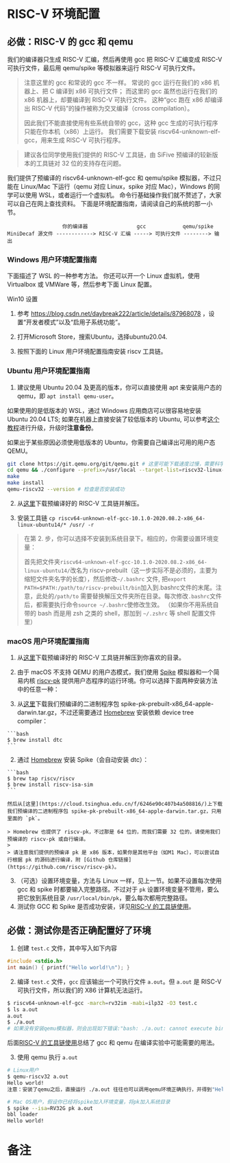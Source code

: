 # RISC-V 环境配置

## 必做：RISC-V 的 gcc 和 qemu

我们的编译器只生成 RISC-V 汇编，然后再使用 gcc 把 RISC-V 汇编变成 RISC-V 可执行文件，最后用 qemu/spike 等模拟器来运行 RISC-V 可执行文件。
> 注意这里的 gcc 和常说的 gcc 不一样。
> 常说的 gcc 运行在我们的 x86 机器上、把 C 编译到 x86 可执行文件；
> 而这里的 gcc 虽然也运行在我们的 x86 机器上，却要编译到 RISC-V 可执行文件。
> 这种“gcc 跑在 x86 却编译出 RISC-V 代码”的操作被称为交叉编译（cross compilation）。
>
> 因此我们不能直接使用有些系统自带的 gcc，这种 gcc 生成的可执行程序只能在你本机（x86）上运行。
> 我们需要下载安装 riscv64-unknown-elf-gcc，用来生成 RISC-V 可执行程序。

> 建议各位同学使用我们提供的 RISC-V 工具链，由 SiFive 预编译的较新版本的工具链对 32 位的支持存在问题。

我们提供了预编译的 riscv64-unknown-elf-gcc 和 qemu/spike 模拟器，不过只能在 Linux/Mac 下运行（qemu 对应 Linux，spike 对应 Mac），Windows 的同学可以使用 WSL，或者运行一个虚拟机。
命令行基础操作我们就不赘述了，大家可以自己在网上查找资料。
下面是环境配置指南，请阅读自己的系统的那一小节。

```
                  你的编译器                gcc            qemu/spike
MiniDecaf 源文件 ------------> RISC-V 汇编 -----> 可执行文件 --------> 输出
```

### Windows 用户环境配置指南
下面描述了 WSL 的一种参考方法。
你还可以开一个 Linux 虚拟机，使用 Virtualbox 或 VMWare 等，然后参考下面 Linux 配置。

Win10 设置
1. 参考 https://blog.csdn.net/daybreak222/article/details/87968078 ，设置“开发者模式”以及“启用子系统功能”。

2. 打开Microsoft Store，搜索Ubuntu，选择ubuntu20.04.

3. 按照下面的 Linux 用户环境配置指南安装 riscv 工具链。

### Ubuntu 用户环境配置指南

1. 建议使用 Ubuntu 20.04 及更高的版本，你可以直接使用 apt 来安装用户态的 qemu，即 `apt install qemu-user`。

如果使用的是低版本的 WSL，通过 Windows 应用商店可以很容易地安装 Ubuntu 20.04 LTS;
如果在机器上直接安装了较低版本的 Ubuntu, 可以参考[这个教程](https://www.cyberciti.biz/faq/upgrade-ubuntu-18-04-to-20-04-lts-using-command-line/)进行升级，升级时**注意备份**。

如果出于某些原因必须使用低版本的 Ubuntu，你需要自己编译出可用的用户态 QEMU。
```bash
git clone https://git.qemu.org/git/qemu.git # 这里可能下载速度过慢，需要科学上网
cd qemu && ./configure --prefix=/usr/local --target-list=riscv32-linux-user
make
make install
qemu-riscv32 --version # 检查是否安装成功
```

2. 从[这里](https://static.dev.sifive.com/dev-tools/freedom-tools/v2020.08/riscv64-unknown-elf-gcc-10.1.0-2020.08.2-x86_64-linux-ubuntu14.tar.gz)下载预编译好的 RISC-V 工具链并解压。

3. 安装工具链 `cp riscv64-unknown-elf-gcc-10.1.0-2020.08.2-x86_64-linux-ubuntu14/* /usr/ -r`

> 在第 2. 步，你可以选择不安装到系统目录下。相应的，你需要设置环境变量：
>
> 首先把文件夹`riscv64-unknown-elf-gcc-10.1.0-2020.08.2-x86_64-linux-ubuntu14/`改名为 riscv-prebuilt（这一步实际不是必须的，主要为缩短文件夹名字的长度），然后修改`~/.bashrc` 文件, 把`export PATH=$PATH:/path/to/riscv-prebuilt/bin`加入到.bashrc文件的末尾。注意，此处的`/path/to` 需要替换解压文件夹所在目录。每次修改`.bashrc`文件后，都需要执行命令`source ~/.bashrc`使修改生效。
> （如果你不用系统自带的 bash 而是用 zsh 之类的 shell，那加到 `~/.zshrc` 等 shell 配置文件里）

### macOS 用户环境配置指南

1. 从[这里](https://static.dev.sifive.com/dev-tools/riscv64-unknown-elf-gcc-8.3.0-2020.04.0-x86_64-apple-darwin.tar.gz)下载预编译好的 RISC-V 工具链并解压到你喜欢的目录。
2. 由于 macOS 不支持 QEMU 的用户态模式，我们使用 [Spike](https://github.com/riscv/riscv-isa-sim) 模拟器和一个简易内核 [riscv-pk](https://github.com/riscv/riscv-pk) 提供用户态程序的运行环境。你可以选择下面两种安装方法中的任意一种：

  1. 从[这里](https://cloud.tsinghua.edu.cn/f/6246e90c407b4a508816/)下载我们预编译的二进制程序包 spike-pk-prebuilt-x86_64-apple-darwin.tar.gz，不过还需要通过 [Homebrew](https://brew.sh/) 安装依赖 device tree compiler：

    ```bash
    $ brew install dtc
    ```

  2. 通过 [Homebrew](https://brew.sh/) 安装 Spike（会自动安装 dtc）：

    ```bash
    $ brew tap riscv/riscv
    $ brew install riscv-isa-sim
    ```
    
    然后从[这里](https://cloud.tsinghua.edu.cn/f/6246e90c407b4a508816/)上下载我们预编译的二进制程序包 spike-pk-prebuilt-x86_64-apple-darwin.tar.gz，只用里面的 `pk`。
    
    > Homebrew 也提供了 riscv-pk，不过那是 64 位的，而我们需要 32 位的，请使用我们预编译的 riscv-pk 或自行编译。
    >
    > 请注意我们提供的预编译 pk 是 x86 版本，如果你是其他平台（如M1 Mac），可以尝试自行根据 pk 的源码进行编译，附 [Github 仓库链接](https://github.com/riscv/riscv-pk)。

3. （可选）设置环境变量，方法与 Linux 一样，见上一节。如果不设置每次使用 gcc 和 spike 时都要输入完整路径。不过对于 `pk` 设置环境变量不管用，要么把它放到系统目录 `/usr/local/bin/pk`，要么每次都用完整路径。
4. 测试你 GCC 和 Spike 是否成功安装，详见[RISC-V 的工具链使用](./riscv.md)。


## 必做：测试你是否正确配置好了环境
1. 创建 `test.c` 文件，其中写入如下内容
```c
#include <stdio.h>
int main() { printf("Hello world!\n"); }
```

2. 编译 `test.c` 文件，`gcc` 应该输出一个可执行文件 `a.out`。但 `a.out` 是 RISC-V 可执行文件，所以我们的 X86 计算机无法运行。
```bash
$ riscv64-unknown-elf-gcc -march=rv32im -mabi=ilp32 -O3 test.c
$ ls a.out
a.out
$ ./a.out
# 如果没有安装qemu模拟器，则会出现如下错误:"bash: ./a.out: cannot execute binary file: Exec format error"
```

后面[RISC-V 的工具链使用](./riscv.md)总结了 gcc 和 qemu 在编译实验中可能需要的用法。

3. 使用 qemu 执行 `a.out`
```bash
# Linux用户
$ qemu-riscv32 a.out
Hello world!
注意：安装了qemu之后，直接运行 ./a.out 往往也可以调用qemu环境正确执行，并得到"Hello world!"输出。

# Mac OS用户，假设你已经将spike加入环境变量，将pk加入系统目录
$ spike --isa=RV32G pk a.out
bbl loader
Hello world!
```

# 备注
[^1]: 开头的 `$ ` 表示接下来是一条命令，记得运行的时候去掉 `$ `。例如，让你运行 `$ echo x`，那你最终敲到终端里的是 `echo x`（然后回车）。如果开头没有 `$ `，那么这一行是上一条命令的输出（除非我们特别说明，这一行是你要输入的内容）。
